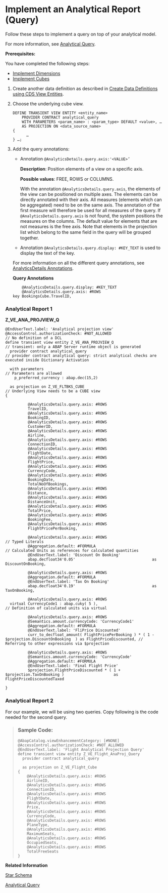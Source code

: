 <!-- loioa208568685a2448abd4b9081e80c8f00 -->

# Implement an Analytical Report \(Query\)

Follow these steps to implement a query on top of your analytical model.

For more information, see [Analytical Query](analytical-query-d3f8dc9.md).

**Prerequisites:**

You have completed the following steps:

-   [Implement Dimensions](implement-dimensions-6a54549.md)
-   [Implement Cubes](implement-cubes-4e4b646.md)

1.  Create another data definition as described in [Create Data Definitions using CDS View Entities](create-data-definitions-using-cds-view-entities-c5f4dc1.md).
2.  Choose the underlying cube view.

    ```
    DEFINE TRANSIENT VIEW ENTITY <entity_name>
        PROVIDER CONTRACT analytical_query
        WITH PARAMETERS <param_name> : <param_type> DEFAULT <value>, …
        AS PROJECTION ON <data_source_name>
    {
          …
    } …;
    ```

3.  Add the query annotations:

    -   Annotation `@AnalyticsDetails.query.axis:'<VALUE>’` 

        **Description**: Position elements of a view on a speciﬁc axis.

        **Possible values**: FREE, ROWS or COLUMNS.

        With the annotation `@AnalyticsDetails.query.axis`, the elements of the view can be positioned on multiple axes. The elements can be directly annotated with their axis. All measures \(elements which can be aggregated\) need to be on the same axis. The annotation of the first measure will therefore be used for all measures of the query. If `@AnalyticsDetails.query.axis` is not found, the system positions the measures on the columns. The default value for elements that are not measures is the free axis. Note that elements in the projection list which belong to the same ﬁeld in the query will be grouped together.

    -   Annotation `@AnalyticsDetails.query.display: #KEY_TEXT` is used to display the text of the key.


    For more information on all the different query annotations, see [AnalyticsDetails Annotations](https://help.sap.com/viewer/923180ddb98240829d935862025004d6/Cloud/en-US/362d98c100ed4497aead426b72a64e16.html).

    **Query Annotations**

    ```abap
        @AnalyticsDetails.query.display: #KEY_TEXT
        @AnalyticsDetails.query.axis: #ROWS
    key BookingsCube.TravelID,
    ```






### Analytical Report 1

**Z\_VE\_ANA\_PROJVIEW\_Q** 

```
@EndUserText.label: 'Analytical projection view'
@AccessControl.authorizationCheck: #NOT_ALLOWED                          // No definition of a DCL
define transient view entity Z_VE_ANA_PROJVIEW_Q                         // transient: only a ABAP Server runtime object is generated
  provider contract analytical_query                                     // provider contract analytical query: strict analytical checks are executed inside Dictionary Activation
   
  with parameters                                                        // Parameters are allowed
    p_preferred_currency : abap.dec(15,2)
 
  as projection on Z_VE_FLTBKS_CUBE                                      // Underlying View needs to be a CUBE view
{
 
          @AnalyticsDetails.query.axis: #ROWS
          TravelID,
          @AnalyticsDetails.query.axis: #ROWS
          BookingID,
          @AnalyticsDetails.query.axis: #ROWS
          CustomerID,
          @AnalyticsDetails.query.axis: #ROWS
          Airline,
          @AnalyticsDetails.query.axis: #ROWS
          ConnectionID,
          @AnalyticsDetails.query.axis: #ROWS
          FlightDate,
          @AnalyticsDetails.query.axis: #ROWS
          FlightPrice,
          @AnalyticsDetails.query.axis: #ROWS
          CurrencyCode,
          @AnalyticsDetails.query.axis: #ROWS
          BookingDate,
          TotalNoOfBookings,
          @AnalyticsDetails.query.axis: #ROWS
          Distance,
          @AnalyticsDetails.query.axis: #ROWS
          DistanceUnit,
          @AnalyticsDetails.query.axis: #ROWS
          TotalPrice,
          @AnalyticsDetails.query.axis: #ROWS
          BookingFee,
          @AnalyticsDetails.query.axis: #ROWS
          FlightPricePerBooking,         
           
          @AnalyticsDetails.query.axis: #ROWS                               // Typed Literals
          @Aggregation.default: #FORMULA                                    // Calculated Units as references for calculated quantities
          @EndUserText.label: 'Discount On Booking'
          abap.decfloat34'0.05'                                  as DiscountOnBooking,
 
          @AnalyticsDetails.query.axis: #ROWS
          @Aggregation.default: #FORMULA
          @EndUserText.label: 'Tax On Booking'
          abap.decfloat34'0.19'                                  as TaxOnBooking,
 
          @AnalyticsDetails.query.axis: #ROWS
  virtual CurrencyCode1 : abap.cuky( 5 ),                                   // Definition of calculated units via virtual   
 
          @AnalyticsDetails.query.axis: #ROWS
          @Semantics.amount.currencyCode: 'CurrencyCode1'
          @Aggregation.default: #FORMULA
          @EndUserText.label: 'FliPrice Discounted'
          curr_to_decfloat_amount( FlightPricePerBooking ) * ( 1 - $projection.DiscountOnBooking  ) as FlightPriceDiscounted, // Referring to other expressions via $projection
          
          @AnalyticsDetails.query.axis: #ROWS
          @Semantics.amount.currencyCode: 'CurrencyCode'
          @Aggregation.default: #FORMULA
          @EndUserText.label: 'Final Flight Price'
          $projection.FlightPriceDiscounted * ( 1 + $projection.TaxOnBooking )                      as FlightPriceDiscountedTaxed
           
}
```



### Analytical Report 2

For our example, we will be using two queries. Copy following is the code needed for the second query.

> ### Sample Code:  
> ```
> @AbapCatalog.viewEnhancementCategory: [#NONE]
> @AccessControl.authorizationCheck: #NOT_ALLOWED
> @EndUserText.label: 'Flight Analytical Projection Query'
> define transient view entity Z_VE_Flight_AnaProj_Query
>   provider contract analytical_query 
>   
>   as projection on Z_VE_Flight_Cube
> {
>     @AnalyticsDetails.query.axis: #ROWS
>     AirlineID,
>     @AnalyticsDetails.query.axis: #ROWS
>     ConnectionID,
>     @AnalyticsDetails.query.axis: #ROWS
>     FlightDate,
>     @AnalyticsDetails.query.axis: #ROWS
>     Price,
>     @AnalyticsDetails.query.axis: #ROWS
>     CurrencyCode,
>     @AnalyticsDetails.query.axis: #ROWS
>     PlaneType,
>     @AnalyticsDetails.query.axis: #ROWS
>     MaximumSeats,
>     @AnalyticsDetails.query.axis: #ROWS
>     OccupiedSeats,
>     @AnalyticsDetails.query.axis: #ROWS
>     TotalFreeSeats    
> }
> ```

**Related Information**  


[Star Schema](star-schema-483cc06.md "The structure of the analytical model resembles a star (see graphic below): The cube or fact view at its center is surrounded by and connected to various dimension views. That's why it is also referred to as a star schema.")

[Analytical Query](analytical-query-d3f8dc9.md "")

